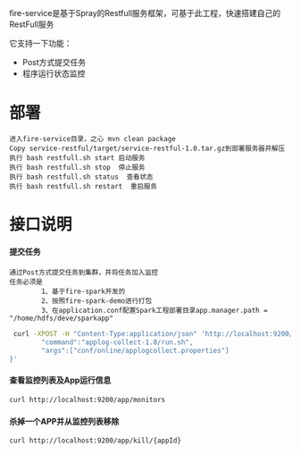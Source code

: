 fire-service是基于Spray的Restfull服务框架，可基于此工程，快速搭建自己的RestFull服务

它支持一下功能：
    
* Post方式提交任务
* 程序运行状态监控

  
# 部署
    进入fire-service目录，之心 mvn clean package
    Copy service-restful/target/service-restful-1.0.tar.gz到部署服务器并解压
    执行 bash restfull.sh start 启动服务
    执行 bash restfull.sh stop  停止服务 
    执行 bash restfull.sh status  查看状态 
    执行 bash restfull.sh restart  重启服务
    
# 接口说明
       
    
#### 提交任务
    
    通过Post方式提交任务到集群，并将任务加入监控
    任务必须是
            1、基于fire-spark开发的
            2、按照fire-spark-demo进行打包
            3、在application.conf配置Spark工程部署目录app.manager.path = "/home/hdfs/deve/sparkapp"
    
```bash
 curl -XPOST -H "Content-Type:application/json" 'http://localhost:9200/app/submit' -d '{
        "command":"applog-collect-1.0/run.sh",
        "args":["conf/online/applogcollect.properties"]
}'
```

#### 查看监控列表及App运行信息

```bash
curl http://localhost:9200/app/monitors
```

#### 杀掉一个APP并从监控列表移除

```bash
curl http://localhost:9200/app/kill/{appId}
```